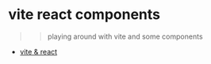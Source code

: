 # vite react components

>> playing around with vite and some components

- [vite & react](https://vitejs.dev/guide/)